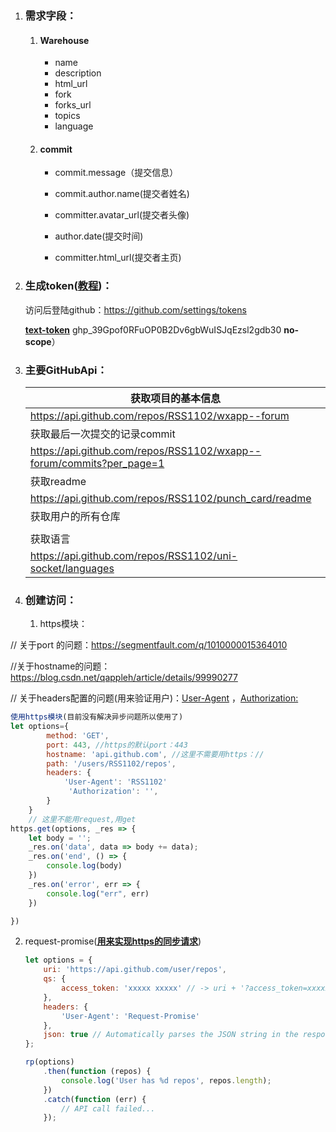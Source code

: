 1. ### 需求字段：

   1. #### Warehouse

      - name
      - description
      - html_url
      -  fork
      - forks_url
      - topics
      -  language

   2. ####  commit

      - commit.message（提交信息）

      - commit.author.name(提交者姓名)

      - committer.avatar_url(提交者头像)

      - author.date(提交时间)

      - committer.html_url(提交者主页)

        

        

2. ### 生成token([教程](https://docs.github.com/cn/authentication/keeping-your-account-and-data-secure/creating-a-personal-access-token))：

   访问后登陆github：https://github.com/settings/tokens

   **[text-token](https://github.com/settings/tokens/811616296)**  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 **no-scope**）

3. ### 主要GitHubApi：

   | 获取项目的基本信息                                           |
   | ------------------------------------------------------------ |
   | https://api.github.com/repos/RSS1102/wxapp--forum            |
   | 获取最后一次提交的记录commit                                 |
   | https://api.github.com/repos/RSS1102/wxapp--forum/commits?per_page=1 |
   | 获取readme                                                   |
   | https://api.github.com/repos/RSS1102/punch_card/readme       |
   | 获取用户的所有仓库                                           |
   |                                                              |
   | 获取语言                                                     |
   | https://api.github.com/repos/RSS1102/uni-socket/languages    |

1. ### 创建访问：

   1. https模块：

  // 关于port 的问题：https://segmentfault.com/q/1010000015364010

  //关于hostname的问题：https://blog.csdn.net/qappleh/article/details/99990277

  // 关于headers配置的问题(用来验证用户)：[User-Agent](https://blog.csdn.net/zhuming3834/article/details/77649960) ，[Authorization:]( https://blog.csdn.net/qq_42692494/article/details/101703170?utm_medium=distribute.pc_aggpage_search_result.none-task-blog-2~aggregatepage~first_rank_ecpm_v1~rank_v31_ecpm-1-101703170.pc_agg_new_rank&utm_term=github%E7%9A%84api%E8%B0%83%E7%94%A8&spm=1000.2123.3001.4430) 

``` js
使用https模块(目前没有解决异步问题所以使用了)
let options={
        method: 'GET',
        port: 443, //https的默认port：443
        hostname: 'api.github.com', //这里不需要用https：//
        path: '/users/RSS1102/repos',
        headers: {
            'User-Agent': 'RSS1102'
             'Authorization': '',
        } 
    }
    // 这里不能用request,用get
https.get(options, _res => {
    let body = '';
    _res.on('data', data => body += data);
    _res.on('end', () => {
        console.log(body)
    })
    _res.on('error', err => {
        console.log("err", err)
    })

})
```

2. request-promise([**用来实现https的同步请求**](https://github.com/request/request-promise))

   ``` js
   let options = {
       uri: 'https://api.github.com/user/repos',
       qs: {
           access_token: 'xxxxx xxxxx' // -> uri + '?access_token=xxxxx%20xxxxx'
       },
       headers: {
           'User-Agent': 'Request-Promise'
       },
       json: true // Automatically parses the JSON string in the response
   };
   
   rp(options)
       .then(function (repos) {
           console.log('User has %d repos', repos.length);
       })
       .catch(function (err) {
           // API call failed...
       });
